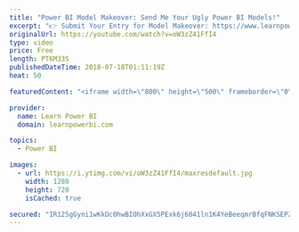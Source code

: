 ```yaml
---
title: "Power BI Model Makeover: Send Me Your Ugly Power BI Models!"
excerpt: "👉 Submit Your Entry for Model Makeover: https://www.learnpowerbi.com/makeover 👉 Join me for my 5-Day Power BI Challenge https://web.learnpowerbi.com/challenge/ ------------------------------------------------------------------- 👉 FREE Power BI Step-by-Step Tutorial http://www.learnpowerbi.com/bonus"
originalUrl: https://youtube.com/watch?v=oW3zZ41FfI4
type: video
price: Free
length: PT6M33S
publishedDateTime: 2018-07-18T01:11:19Z
heat: 50

featuredContent: "<iframe width=\"800\" height=\"500\" frameborder=\"0\" src=\"https://www.youtube.com/embed/oW3zZ41FfI4\" allow=\"accelerometer; autoplay; encrypted-media; gyroscope; picture-in-picture\" allowfullscreen></iframe>"

provider:
  name: Learn Power BI
  domain: learnpowerbi.com

topics:
  - Power BI

images:
  - url: https://i.ytimg.com/vi/oW3zZ41FfI4/maxresdefault.jpg
    width: 1280
    height: 720
    isCached: true

secured: "IR125gGyni1wKkOc0hwBIOhXxGX5PExk6j6041ln1K4YeBeeqmrBfqFNKSEPZRW5zSA8n9/LnoTqaRFFYAPysvvLwbPIvva4xU23Feb44ewHQd/xlSx+ucr2/6M3QQC+NTPtDq9KguZ+wouEe6a/RkwOu1ICAS15JyHDPfuHuLEh9IXL8BhFGyilDMefjRtPDrz+2WpsGHUVMAElKcyLDDcndqdxOBwzFqldrOkK8lLtBOkcfDHHmXYJxQPjuPXgq39cWuODDHkm8/FLyC+z/Q/OI0DI66cmH04xxZlew0tXewUHNOLlnx/NACZqru5M7JMyGFD3Hk6Uo1p8E74bBFvZYRIFMKX1kINziPSJZQcsNyKbaaho2LZIZG9Ty5PXW6pzHkp4lTYLLLd1izIu8gwiMiaiBxPwWybFGJkZhqo=;SUR2NGgWjuqrTh8kvpf1jQ=="
---
```


